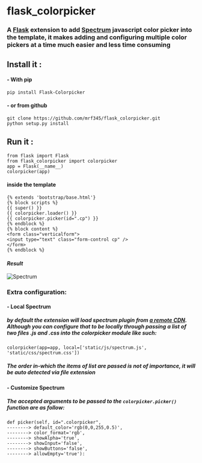 # flask_colorpicker
### A [Flask][9c2c9277] extension to add [Spectrum][2e6e1a93] javascript color picker into the template, it makes adding and configuring multiple color pickers at a time much easier and less time consuming

  [9c2c9277]: http://flask.pocoo.org/ "Flask website"
  [2e6e1a93]: https://github.com/bgrins/spectrum "Spectrum repo"

## Install it :
#### - With pip
`pip install Flask-Colorpicker` <br />
#### - or from github
`git clone https://github.com/mrf345/flask_colorpicker.git`<br />
`python setup.py install`
## Run it :
`from flask import Flask` <br />
`from flask_colorpicker import colorpicker` <br />
`app = Flask(__name__)` <br />
`colorpicker(app)` <br />
#### inside the template
`{% extends 'bootstrap/base.html'}` <br />
`{% block scripts %}` <br />
`{{ super() }}` <br />
`{{ colorpicker.loader() }}` <br />
`{{ colorpicker.picker(id=".cp") }}` <br />
`{% endblock %}`<br />
`{% block content %}` <br />
`<form class="verticalform">`<br />
`<input type="text" class="form-control cp" />` <br />
`</form>`<br />
`{% endblock %}` <br />

#### _Result_
![Spectrum](https://raw.githubusercontent.com/usb-resetter/usb-resetter.github.io/master/images/colorpicker.png)
### Extra configuration:
#### - Local Spectrum
##### by default the extension will load spectrum plugin from [a remote CDN][25530337]. Although you can configure that to be locally through passing a list of two files .js and .css into the colorpicker module like such:
`colorpicker(app=app, local=['static/js/spectrum.js', 'static/css/spectrum.css'])`
##### _The order in-which the items of list are passed is not of importance, it will be auto detected via file extension_

  [25530337]: https://cdnjs.com/libraries/spectrum "Spectrum CDN"

#### - Customize Spectrum
##### The accepted arguments to be passed to the `colorpicker.picker()` function are as follow:
`def picker(self, id=".colorpicker",` <br />
`--------> default_color='rgb(0,0,255,0.5)',` <br />
`--------> color_format='rgb',`<br />
`--------> showAlpha='true',`<br />
`--------> showInput='false',`<br />
`--------> showButtons='false',`<br />
`--------> allowEmpty='true'):`<br />
